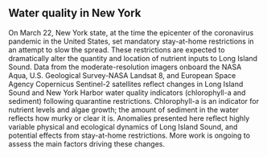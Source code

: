 ## Water quality in New York

On March 22, New York state, at the time the epicenter of the coronavirus pandemic in the United States, set mandatory stay-at-home restrictions in an attempt to slow the spread. These restrictions are expected to dramatically alter the quantity and location of nutrient inputs to Long Island Sound. Data from the moderate-resolution imagers onboard the NASA Aqua, U.S. Geological Survey-NASA Landsat 8, and European Space Agency Copernicus Sentinel-2 satellites reflect changes in Long Island Sound and New York Harbor water quality indicators (chlorophyll-a and sediment) following quarantine restrictions. Chlorophyll-a is an indicator for nutrient levels and algae growth; the amount of sediment in the water reflects how murky or clear it is. Anomalies presented here reflect highly variable physical and ecological dynamics of Long Island Sound, and potential effects from stay-at-home restrictions. More work is ongoing to assess the main factors driving these changes.